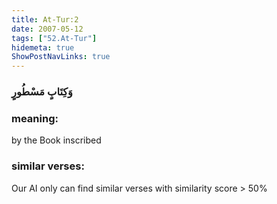 ```yaml
---
title: At-Tur:2
date: 2007-05-12
tags: ["52.At-Tur"]
hidemeta: true 
ShowPostNavLinks: true 
---
```

### وَكِتَابٍ مَسْطُورٍ
### meaning: 
by the Book inscribed
### similar verses: 

Our AI only can find similar verses with similarity score > 50% 




